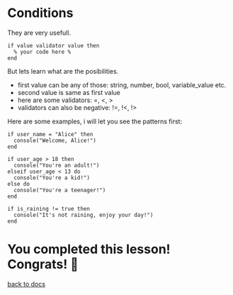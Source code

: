 # Conditions

They are very usefull.
```
if value validator value then
  % your code here %
end
```

But lets learn what are the posibilities.
- first value can be any of those: string, number, bool, variable_value etc.
- second value is same as first value
- here are some validators: =, <, >
- validators can also be negative: !=, !<, !>

Here are some examples, i will let you see the patterns first:
```
if user_name = "Alice" then
  console("Welcome, Alice!")
end
```
```
if user_age > 18 then
  console("You're an adult!")
elseif user_age < 13 do
  console("You're a kid!")
else do
  console("You're a teenager!")
end
```
```
if is_raining != true then
  console("It's not raining, enjoy your day!")
end
```

# You completed this lesson! Congrats! 🎉
[back to docs](https://github.com/koo1140/BetterCode-Docs/blob/main/README.md)
